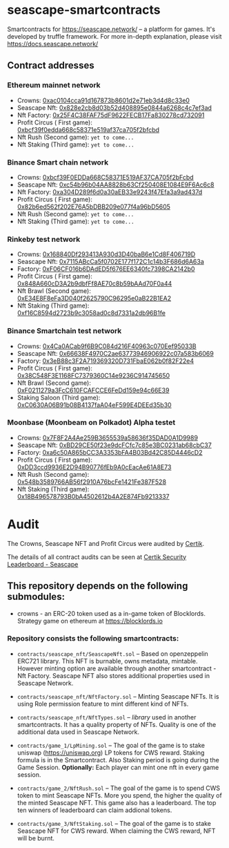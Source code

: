 # seascape-smartcontracts
Smartcontracts for https://seascape.network/ &ndash; a platform for games.
It's developed by truffle framework. For more in-depth explanation, please visit https://docs.seascape.network/

## Contract addresses

### Ethereum mainnet network
 * Crowns:                        [0xac0104cca91d167873b8601d2e71eb3d4d8c33e0](https://etherscan.io/token/0xac0104cca91d167873b8601d2e71eb3d4d8c33e0) 
 * Seascape Nft:                  [0x828e2cb8d03b52d408895e0844a6268c4c7ef3ad](https://etherscan.io/address/0x828e2cb8d03b52d408895e0844a6268c4c7ef3ad)
 * Nft Factory:                   [0x25F4C38FAF75dF9622FECB17Fa830278cd732091](https://etherscan.io/address/0x25F4C38FAF75dF9622FECB17Fa830278cd732091)
 * Profit Circus ( First game):   [0xbcf39f0edda668c58371e519af37ca705f2bfcbd](https://etherscan.io/address/0xbcf39f0edda668c58371e519af37ca705f2bfcbd)
 * Nft Rush (Second game):        ```yet to come...```
 * Nft Staking (Third game):      ```yet to come...```

### Binance Smart chain network
 * Crowns:                        [0xbcf39F0EDDa668C58371E519AF37CA705f2bFcbd](https://bscscan.com/token/0xbcf39F0EDDa668C58371E519AF37CA705f2bFcbd) 
 * Seascape Nft:                  [0xc54b96b04AA8828b63Cf250408E1084E9F6Ac6c8](https://bscscan.com/address/0xc54b96b04AA8828b63Cf250408E1084E9F6Ac6c8)
 * Nft Factory:                   [0xa304D289f6d0a30aEB33e9243f47Efa3a9ad437d](https://bscscan.com/address/0xa304D289f6d0a30aEB33e9243f47Efa3a9ad437d)
 * Profit Circus ( First game):   [0x82b6ed562f202E76A5bDBB209e077f4a96bD5605](https://bscscan.com/address/0x82b6ed562f202E76A5bDBB209e077f4a96bD5605)
 * Nft Rush (Second game):        ```yet to come...```
 * Nft Staking (Third game):      ```yet to come...```

### Rinkeby test network
 * Crowns:                        [0x168840Df293413A930d3D40baB6e1Cd8F406719D](https://rinkeby.etherscan.io/token/0x168840Df293413A930d3D40baB6e1Cd8F406719D)
 * Seascape Nft:                  [0x7115ABcCa5f0702E177f172C1c14b3F686d6A63a](https://rinkeby.etherscan.io/address/0x7115ABcCa5f0702E177f172C1c14b3F686d6A63a)
 * Factory:                       [0xF06CF016b6DAdED5f676EE6340fc7398CA2142b0](https://rinkeby.etherscan.io/address/0xF06CF016b6DAdED5f676EE6340fc7398CA2142b0)
 * Profit Circus ( First game):   [0x848A660cD3A2b9dbfFf8AE70c8b59bAAd70F0a44](https://rinkeby.etherscan.io/address/0x848A660cD3A2b9dbfFf8AE70c8b59bAAd70F0a44)
 * Nft Brawl (Second game):        [0xE34E8F8eFa3D040f2625790C96295e0aB22B1EA2](https://rinkeby.etherscan.io/address/0xE34E8F8eFa3D040f2625790C96295e0aB22B1EA2)
 * Nft Staking (Third game):      [0xf16C8594d2723b9c3058ad0c8d7331a2db96B1fe](https://rinkeby.etherscan.io/address/0xf16C8594d2723b9c3058ad0c8d7331a2db96B1fe)
 
 ### Binance Smartchain test network
 * Crowns:                        [0x4Ca0ACab9f6B9C084d216F40963c070Eef95033B](https://testnet.bscscan.com/token/0x4Ca0ACab9f6B9C084d216F40963c070Eef95033B)
 * Seascape Nft:                  [0x66638F4970C2ae63773946906922c07a583b6069](https://testnet.bscscan.com/address/0x66638F4970C2ae63773946906922c07a583b6069)
 * Factory:                       [0x3eB88c3F2A719369320D731FbaE062b0f82F22e4](https://testnet.bscscan.com/address/0x3eB88c3F2A719369320D731FbaE062b0f82F22e4)
 * Profit Circus ( First game):   [0x38C548F3E1168FC7379360C14e9236C914745650](https://testnet.bscscan.com/address/0x38C548F3E1168FC7379360C14e9236C914745650)
 * Nft Brawl (Second game):       [0xF0211279a3FcC610FCAFCCE6FeDd159e94c66E39](https://testnet.bscscan.com/address/0xF0211279a3FcC610FCAFCCE6FeDd159e94c66E39)
 * Staking Saloon (Third game):   [0xC0630A06B91b08B4137faA04eF599E4DEEd35b30](https://testnet.bscscan.com/address/0xC0630A06B91b08B4137faA04eF599E4DEEd35b30)

 ### Moonbase (Moonbeam on Polkadot) Alpha testet
 * Crowns:                        [0x7F8F2A4Ae259B3655539a58636f35DAD0A1D9989](https://moonbeam-explorer.netlify.app/address/0x7F8F2A4Ae259B3655539a58636f35DAD0A1D9989)
 * Seascape Nft:                  [0xBD29CE50f23e9dcFCfc7c85e3BC0231ab68cbC37](https://moonbeam-explorer.netlify.app/address/0xBD29CE50f23e9dcFCfc7c85e3BC0231ab68cbC37)
 * Factory:                       [0xa6c50A865bCC3A3353bFA4B03Bd42C85D4446cD2](https://moonbeam-explorer.netlify.app/address/0xa6c50A865bCC3A3353bFA4B03Bd42C85D4446cD2)
 * Profit Circus ( First game):   [0xDD3ccd9936E2D94B90776fEb9A0cEacAe61A8E73](https://moonbeam-explorer.netlify.app/address/0xDD3ccd9936E2D94B90776fEb9A0cEacAe61A8E73)
 * Nft Rush (Second game):        [0x548b3589766AB56f2910A76bcFe1421Fe387F528](https://moonbeam-explorer.netlify.app/address/0x548b3589766AB56f2910A76bcFe1421Fe387F528)
 * Nft Staking (Third game):      [0x18B496578793B0bA4502612b4A2E874Fb9213337](https://moonbeam-explorer.netlify.app/address/0x18B496578793B0bA4502612b4A2E874Fb9213337)

# Audit
The Crowns, Seascape NFT and Profit Circus were audited by [Certik](https://certik.org/).

The details of all contract audits can be seen at [Certik Security Leaderboard - Seascape](https://certik.org/projects/seascape)

## This repository depends on the following **submodules**:
 * crowns - an ERC-20 token used as a in-game token of Blocklords. Strategy game on ethereum at https://blocklords.io

### Repository consists the following smartcontracts:
 * ```contracts/seascape_nft/SeascapeNft.sol``` &ndash; Based on openzeppelin ERC721 library. This NFT is burnable, owns metadata, mintable. However minting option are available through another smartcontract - Nft Factory. Seascape NFT also stores additional properties used in Seascape Network.
 * ```contracts/seascape_nft/NftFactory.sol``` &ndash; Minting Seascape NFTs. It is using Role permission feature to mint different kind of NFTs.
 * ```contracts/seascape_nft/NftTypes.sol``` &ndash; _library_ used in another smartcontracts. It has a quality property of NFTs. Quality is one of the additional data used in Seascape Network.
 
 * ```contracts/game_1/LpMining.sol``` &ndash; The goal of the game is to stake uniswap (https://uniswap.org) LP tokens for CWS reward. Staking formula is in the Smartcontract. Also Staking period is going during the Game Session. __Optionally:__ Each player can mint one nft in every game session.
 * ```contracts/game_2/NftRush.sol``` &ndash; The goal of the game is to spend CWS token to mint Seascape NFTs. More you spend, the higher the quality of the minted Seascape NFT. This game also has a leaderboard. The top ten winners of leaderboard can claim addional tokens.
 * ```contracts/game_3/NftStaking.sol``` &ndash; The goal of the game is to stake Seascape NFT for CWS reward. When claiming the CWS reward, NFT will be burnt.
